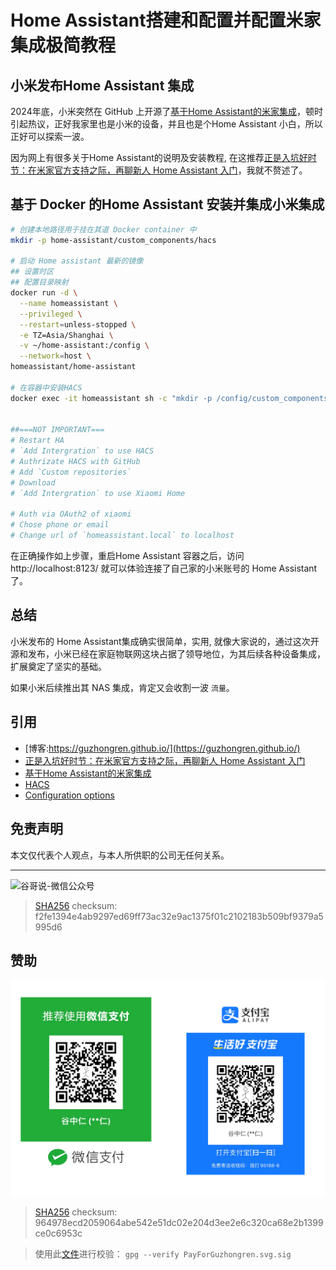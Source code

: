 # Home Assistant搭建和配置并配置米家集成极简教程

## 小米发布Home Assistant 集成
2024年底，小米突然在 GitHub 上开源了[基于Home Assistant的米家集成](https://github.com/XiaoMi/ha_xiaomi_home)，顿时引起热议，正好我家里也是小米的设备，并且也是个Home Assistant 小白，所以正好可以探索一波。

因为网上有很多关于Home Assistant的说明及安装教程, 在这推荐[正是入坑好时节：在米家官方支持之际，再聊新人 Home Assistant 入门](https://sspai.com/post/95117)，我就不赘述了。

## 基于 Docker 的Home Assistant 安装并集成小米集成

```sh
# 创建本地路径用于挂在其道 Docker container 中
mkdir -p home-assistant/custom_components/hacs

# 启动 Home assistant 最新的镜像
## 设置时区
## 配置目录映射
docker run -d \
  --name homeassistant \
  --privileged \
  --restart=unless-stopped \
  -e TZ=Asia/Shanghai \
  -v ~/home-assistant:/config \
  --network=host \
homeassistant/home-assistant

# 在容器中安装HACS
docker exec -it homeassistant sh -c "mkdir -p /config/custom_components && cd /config/custom_components && wget -O - https://get.hacs.xyz | bash -"


##===NOT IMPORTANT===
# Restart HA
# `Add Intergration` to use HACS
# Authrizate HACS with GitHub
# Add `Custom repositories`
# Download
# `Add Intergration` to use Xiaomi Home

# Auth via OAuth2 of xiaomi
# Chose phone or email
# Change url of `homeassistant.local` to localhost

```

在正确操作如上步骤，重启Home Assistant 容器之后，访问 http://localhost:8123/ 就可以体验连接了自己家的小米账号的 Home Assistant 了。

## 总结

小米发布的 Home Assistant集成确实很简单，实用, 就像大家说的，通过这次开源和发布，小米已经在家庭物联网这块占据了领导地位，为其后续各种设备集成，扩展奠定了坚实的基础。

如果小米后续推出其 NAS 集成，肯定又会收割一波 `流量`。

## 引用

* [博客:https://guzhongren.github.io/](https://guzhongren.github.io/)
* [正是入坑好时节：在米家官方支持之际，再聊新人 Home Assistant 入门](https://sspai.com/post/95117)
* [基于Home Assistant的米家集成](https://github.com/XiaoMi/ha_xiaomi_home)
* [HACS](https://github.com/hacs/get)
* [Configuration options](https://www.hacs.xyz/docs/use/configuration/options/#to-change-the-hacs-configuration-options)

## 免责声明

本文仅代表个人观点，与本人所供职的公司无任何关系。

----
![谷哥说-微信公众号](https://cdn.jsdelivr.net/gh/guzhongren/picx-images-hosting@master/20210819/wechat.ae9zxgscqcg.png)
> [SHA256](https://emn178.github.io/online-tools/sha256_checksum.html) checksum: f2fe1394e4ab9297ed69ff73ac32e9ac1375f01c2102183b509bf9379a5995d6

## 赞助

![PayForGuzhongren](/images/pay/PayForGuzhongren.svg)
> [SHA256](https://emn178.github.io/online-tools/sha256_checksum.html) checksum: 964978ecd2059064abe542e51dc02e204d3ee2e6c320ca68e2b1399ce0c6953c

> 使用此[文件](https://guzhongren.github.io/images/pay/payforguzhongren.svg.sig)进行校验： `gpg --verify PayForGuzhongren.svg.sig`

